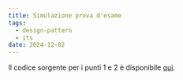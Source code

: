 ```yaml
---
title: Simulazione prova d'esame
tags:
  - design-pattern
  - its
date: 2024-12-02
---
```


Il codice sorgente per i punti 1 e 2 è disponibile [qui](https://github.com/LeddaZ/design-pattern-code).
